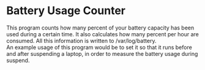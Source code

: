# Battery Usage Counter
This program counts how many percent of your battery capacity has been used during a certain time. It also calculates how many percent per hour are consumed. All this information is written to /var/log/battery.\
An example usage of this program would be to set it so that it runs before and after suspending a laptop, in order to measure the battery usage during suspend.
